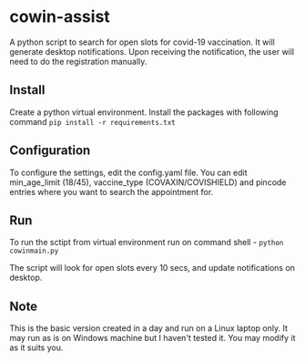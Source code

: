 # cowin-assist
A python script to search for open slots for covid-19 vaccination. It will generate desktop notifications. Upon receiving the notification, the user will need to do the registration manually.

## Install
Create a python virtual environment. Install the packages with following command
`pip install -r requirements.txt`

## Configuration
To configure the settings, edit the config.yaml file. You can edit min_age_limit (18/45), vaccine_type (COVAXIN/COVISHIELD) and pincode entries where you want to search the appointment for.

## Run
To run the sctipt from virtual environment run on command shell - 
`python cowinmain.py`

The script will look for open slots every 10 secs, and update notifications on desktop.

## Note
This is the basic version created in a day and run on a Linux laptop only. It may run as is on Windows machine but I haven't tested it. You may modify it as it suits you.
